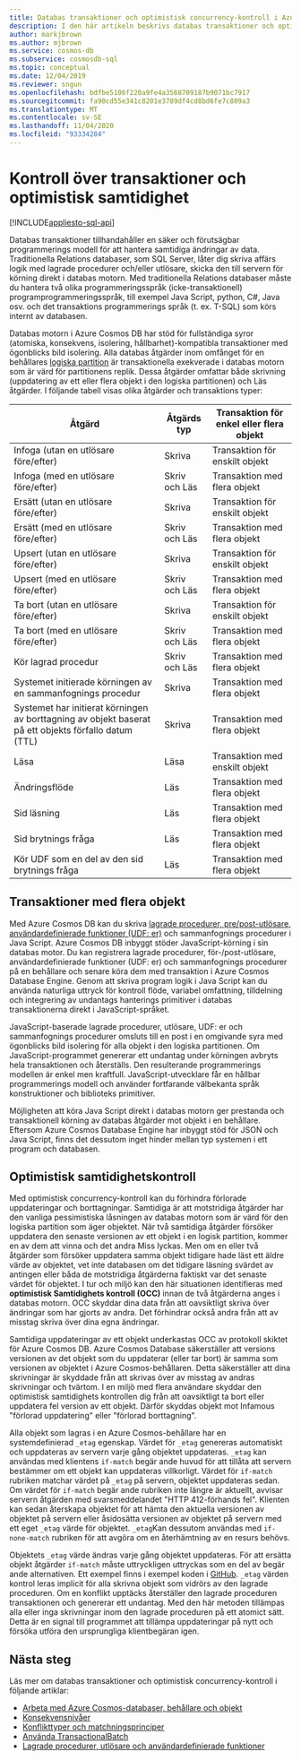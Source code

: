 ```yaml
---
title: Databas transaktioner och optimistisk concurrency-kontroll i Azure Cosmos DB
description: I den här artikeln beskrivs databas transaktioner och optimistisk concurrency-kontroll i Azure Cosmos DB
author: markjbrown
ms.author: mjbrown
ms.service: cosmos-db
ms.subservice: cosmosdb-sql
ms.topic: conceptual
ms.date: 12/04/2019
ms.reviewer: sngun
ms.openlocfilehash: bdfbe5106f220a9fe4a3568709187b9071bc7917
ms.sourcegitcommit: fa90cd55e341c8201e3789df4cd8bd6fe7c809a3
ms.translationtype: MT
ms.contentlocale: sv-SE
ms.lasthandoff: 11/04/2020
ms.locfileid: "93334284"
---
```

# <a name="transactions-and-optimistic-concurrency-control"></a>Kontroll över transaktioner och optimistisk samtidighet
[!INCLUDE[appliesto-sql-api](includes/appliesto-sql-api.md)]

Databas transaktioner tillhandahåller en säker och förutsägbar programmerings modell för att hantera samtidiga ändringar av data. Traditionella Relations databaser, som SQL Server, låter dig skriva affärs logik med lagrade procedurer och/eller utlösare, skicka den till servern för körning direkt i databas motorn. Med traditionella Relations databaser måste du hantera två olika programmeringsspråk (icke-transaktionell) programprogrammeringsspråk, till exempel Java Script, python, C#, Java osv. och det transaktions programmerings språk (t. ex. T-SQL) som körs internt av databasen.

Databas motorn i Azure Cosmos DB har stöd för fullständiga syror (atomiska, konsekvens, isolering, hållbarhet)-kompatibla transaktioner med ögonblicks bild isolering. Alla databas åtgärder inom omfånget för en behållares [logiska partition](partitioning-overview.md) är transaktionella exekverade i databas motorn som är värd för partitionens replik. Dessa åtgärder omfattar både skrivning (uppdatering av ett eller flera objekt i den logiska partitionen) och Läs åtgärder. I följande tabell visas olika åtgärder och transaktions typer:

| **Åtgärd**  | **Åtgärds typ** | **Transaktion för enkel eller flera objekt** |
|---------|---------|---------|
| Infoga (utan en utlösare före/efter) | Skriva | Transaktion för enskilt objekt |
| Infoga (med en utlösare före/efter) | Skriv och Läs | Transaktion med flera objekt |
| Ersätt (utan en utlösare före/efter) | Skriva | Transaktion för enskilt objekt |
| Ersätt (med en utlösare före/efter) | Skriv och Läs | Transaktion med flera objekt |
| Upsert (utan en utlösare före/efter) | Skriva | Transaktion för enskilt objekt |
| Upsert (med en utlösare före/efter) | Skriv och Läs | Transaktion med flera objekt |
| Ta bort (utan en utlösare före/efter) | Skriva | Transaktion för enskilt objekt |
| Ta bort (med en utlösare före/efter) | Skriv och Läs | Transaktion med flera objekt |
| Kör lagrad procedur | Skriv och Läs | Transaktion med flera objekt |
| Systemet initierade körningen av en sammanfognings procedur | Skriva | Transaktion med flera objekt |
| Systemet har initierat körningen av borttagning av objekt baserat på ett objekts förfallo datum (TTL) | Skriva | Transaktion med flera objekt |
| Läsa | Läsa | Transaktion med enskilt objekt |
| Ändringsflöde | Läs | Transaktion med flera objekt |
| Sid läsning | Läs | Transaktion med flera objekt |
| Sid brytnings fråga | Läs | Transaktion med flera objekt |
| Kör UDF som en del av den sid brytnings fråga | Läs | Transaktion med flera objekt |

## <a name="multi-item-transactions"></a>Transaktioner med flera objekt

Med Azure Cosmos DB kan du skriva [lagrade procedurer, pre/post-utlösare, användardefinierade funktioner (UDF: er)](stored-procedures-triggers-udfs.md) och sammanfognings procedurer i Java Script. Azure Cosmos DB inbyggt stöder JavaScript-körning i sin databas motor. Du kan registrera lagrade procedurer, för-/post-utlösare, användardefinierade funktioner (UDF: er) och sammanfognings procedurer på en behållare och senare köra dem med transaktion i Azure Cosmos Database Engine. Genom att skriva program logik i Java Script kan du använda naturliga uttryck för kontroll flöde, variabel omfattning, tilldelning och integrering av undantags hanterings primitiver i databas transaktionerna direkt i JavaScript-språket.

JavaScript-baserade lagrade procedurer, utlösare, UDF: er och sammanfognings procedurer omsluts till en post i en omgivande syra med ögonblicks bild isolering för alla objekt i den logiska partitionen. Om JavaScript-programmet genererar ett undantag under körningen avbryts hela transaktionen och återställs. Den resulterande programmerings modellen är enkel men kraftfull. JavaScript-utvecklare får en hållbar programmerings modell och använder fortfarande välbekanta språk konstruktioner och biblioteks primitiver.

Möjligheten att köra Java Script direkt i databas motorn ger prestanda och transaktionell körning av databas åtgärder mot objekt i en behållare. Eftersom Azure Cosmos Database Engine har inbyggt stöd för JSON och Java Script, finns det dessutom inget hinder mellan typ systemen i ett program och databasen.

## <a name="optimistic-concurrency-control"></a>Optimistisk samtidighetskontroll

Med optimistisk concurrency-kontroll kan du förhindra förlorade uppdateringar och borttagningar. Samtidiga är att motstridiga åtgärder har den vanliga pessimistiska låsningen av databas motorn som är värd för den logiska partition som äger objektet. När två samtidiga åtgärder försöker uppdatera den senaste versionen av ett objekt i en logisk partition, kommer en av dem att vinna och det andra Miss lyckas. Men om en eller två åtgärder som försöker uppdatera samma objekt tidigare hade läst ett äldre värde av objektet, vet inte databasen om det tidigare läsning svärdet av antingen eller båda de motstridiga åtgärderna faktiskt var det senaste värdet för objektet. I tur och miljö kan den här situationen identifieras med **optimistisk Samtidighets kontroll (OCC)** innan de två åtgärderna anges i databas motorn. OCC skyddar dina data från att oavsiktligt skriva över ändringar som har gjorts av andra. Det förhindrar också andra från att av misstag skriva över dina egna ändringar.

Samtidiga uppdateringar av ett objekt underkastas OCC av protokoll skiktet för Azure Cosmos DB. Azure Cosmos Database säkerställer att versions versionen av det objekt som du uppdaterar (eller tar bort) är samma som versionen av objektet i Azure Cosmos-behållaren. Detta säkerställer att dina skrivningar är skyddade från att skrivas över av misstag av andras skrivningar och tvärtom. I en miljö med flera användare skyddar den optimistisk samtidighets kontrollen dig från att oavsiktligt ta bort eller uppdatera fel version av ett objekt. Därför skyddas objekt mot Infamous "förlorad uppdatering" eller "förlorad borttagning".

Alla objekt som lagras i en Azure Cosmos-behållare har en systemdefinierad `_etag` egenskap. Värdet för `_etag` genereras automatiskt och uppdateras av servern varje gång objektet uppdateras. `_etag` kan användas med klientens `if-match` begär ande huvud för att tillåta att servern bestämmer om ett objekt kan uppdateras villkorligt. Värdet för `if-match` rubriken matchar värdet på `_etag` på servern, objektet uppdateras sedan. Om värdet för `if-match` begär ande rubriken inte längre är aktuellt, avvisar servern åtgärden med svarsmeddelandet "HTTP 412-förhands fel". Klienten kan sedan återskapa objektet för att hämta den aktuella versionen av objektet på servern eller åsidosätta versionen av objektet på servern med ett eget `_etag` värde för objektet. `_etag`Kan dessutom användas med `if-none-match` rubriken för att avgöra om en återhämtning av en resurs behövs.

Objektets `_etag` värde ändras varje gång objektet uppdateras. För att ersätta objekt åtgärder `if-match` måste uttryckligen uttryckas som en del av begär ande alternativen. Ett exempel finns i exempel koden i [GitHub](https://github.com/Azure/azure-cosmos-dotnet-v3/blob/master/Microsoft.Azure.Cosmos.Samples/Usage/ItemManagement/Program.cs#L676-L772). `_etag` värden kontrol leras implicit för alla skrivna objekt som vidrörs av den lagrade proceduren. Om en konflikt upptäcks återställer den lagrade proceduren transaktionen och genererar ett undantag. Med den här metoden tillämpas alla eller inga skrivningar inom den lagrade proceduren på ett atomict sätt. Detta är en signal till programmet att tillämpa uppdateringar på nytt och försöka utföra den ursprungliga klientbegäran igen.

## <a name="next-steps"></a>Nästa steg

Läs mer om databas transaktioner och optimistisk concurrency-kontroll i följande artiklar:

- [Arbeta med Azure Cosmos-databaser, behållare och objekt](account-databases-containers-items.md)
- [Konsekvensnivåer](consistency-levels.md)
- [Konflikttyper och matchningsprinciper](conflict-resolution-policies.md)
- [Använda TransactionalBatch](transactional-batch.md)
- [Lagrade procedurer, utlösare och användardefinierade funktioner](stored-procedures-triggers-udfs.md)
